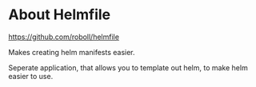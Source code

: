 # About Helmfile

https://github.com/roboll/helmfile

Makes creating helm manifests easier.

Seperate application, that allows you to template out helm, to make helm easier to use.



